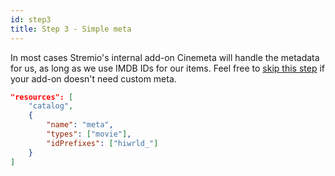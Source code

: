 ```yaml
---
id: step3
title: Step 3 - Simple meta
---
```


In most cases Stremio's internal add-on Cinemeta will handle the metadata for us, as long as we use IMDB IDs for our items. Feel free to [skip this step](./step4) if your add-on doesn't need custom meta.


```json
"resources": [
    "catalog",
    {
        "name": "meta",
        "types": ["movie"],
        "idPrefixes": ["hiwrld_"]
    }
]
```

